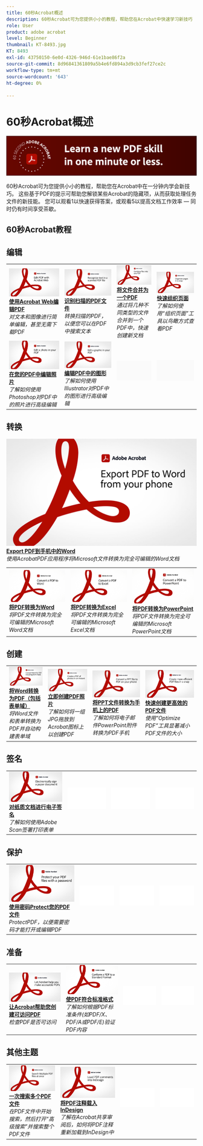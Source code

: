 ```yaml
---
title: 60秒Acrobat概述
description: 60秒Acrobat可为您提供小小的教程，帮助您在Acrobat中快速学习新技巧
role: User
product: adobe acrobat
level: Beginner
thumbnail: KT-8493.jpg
KT: 8493
exl-id: 43750150-6e0d-4326-946d-61e1bae86f2a
source-git-commit: 8d96841361809a5b4e6fd894a3d9cb3fef27ce2c
workflow-type: tm+mt
source-wordcount: '643'
ht-degree: 0%

---
```


# 60秒Acrobat概述

![60秒Acrobat图](../assets/Hero-60sec.png)

60秒Acrobat可为您提供小小的教程，帮助您在Acrobat中在一分钟内学会新技巧。 这些基于PDF的提示可帮助您解锁某些Acrobat的隐藏项，从而获取处理任务文件的新技能。 您可以观看1以快速获得答案，或观看5以提高文档工作效率 — 同时仍有时间享受茶歇。

## 60秒Acrobat教程

## 编辑

<table style="table-layout:fixed">
<tr>
   <td>
    <a href="edit.md">
      <img alt="使用Acrobat Web编辑PDF" src="../assets/60sec_Edit_1280.jpg" />
    </a>
    <div>
    <a href="edit.md"><strong>使用Acrobat Web编辑PDF</strong></a>
    </div>
    <em>对文本和图像进行简单编辑，甚至无需下载PDF</em>
    <br>
  </td>
  <td>
    <a href="textrecognition.md">
      <img alt="识别扫描的PDF文件" src="../assets/60sec_Textrecognition_1280.jpg" />
    </a>
    <div>
     <a href="textrecognition.md"><strong>识别扫描的PDF文件</strong></a>
    </div>
    <em>转换扫描的PDF，以便您可以在PDF中搜索文本</em>
    <br>
  </td>
  <td>
    <a href="combine-to-one-pdf.md">
      <img alt="将文件合并为一个PDF" src="../assets/60sec_Combine_1280.jpg" />
    </a>
    <div>
    <a href="combine-to-one-pdf.md"><strong>将文件合并为一个PDF</strong></a>
    </div>
    <em>通过将几种不同类型的文件合并到一个PDF中，快速创建新文档</em>
    <br>
  </td>
   <td>
    <a href="organize.md">
      <img alt="快速组织页面" src="../assets/60sec_Organize_1280.jpg" />
    </a>
    <div>
    <a href="organize.md"><strong>快速组织页面</strong></a>
    </div>
    <em>了解如何使用“组织页面”工具以鸟瞰方式查看PDF</em>
    <br>
  </td>
</tr>
<tr>
  <td>
    <a href="editphoto.md">
      <img alt="在您的PDF中编辑照片" src="../assets/60sec_Editphoto_1280.jpg" />
    </a>
    <div>
    <a href="editphoto.md"><strong>在您的PDF中编辑照片</strong></a>
    </div>
    <em>了解如何使用Photoshop对PDF中的照片进行高级编辑</em>
    <br>
  </td>
  <td>
    <a href="editgraphic.md">
      <img alt="编辑PDF中的图形" src="../assets/60sec_Editgraphic_1280.jpg" />
    </a>
    <div>
    <a href="editgraphic.md"><strong>编辑PDF中的图形</strong></a>
    </div>
    <em>了解如何使用Illustrator对PDF中的图形进行高级编辑</em>
    <br>
  </td>
  <td>
      <img alt="间隔条" src="../assets/Grayspacer.png" />
        <div>
        <br>
  </td>
  <td>
      <img alt="间隔条" src="../assets/Grayspacer.png" />
        <div>
        <br>
  </td>
</tr>
</table>

## 转换

<table style="table-layout:fixed">
<tr>
  <td>
    <a href="convert-pdf-word.md">
      <img alt="将PDF转换为Word" src="../assets/60sec_convertword.png" />
    </a>
    <div>
    <a href="convert-pdf-word.md"><strong>将PDF转换为Word</strong></a>
    </div>
    <em>将PDF文件转换为完全可编辑的Microsoft Word文档</em>
    <br>
  </td>
 <td>
    <a href="convert-pdf-excel.md">
      <img alt="将PDF转换为Excel" src="../assets/60sec_convertexcel.png" />
    </a>
    <div>
    <a href="convert-pdf-excel.md"><strong>将PDF转换为Excel</strong></a>
    </div>
    <em>将PDF文件转换为完全可编辑的Microsoft Excel文档</em>
    <br>
  </td>
  <td>
    <a href="convert-pdf-powerpoint.md">
      <img alt="将PDF转换为PowerPoint" src="../assets/60sec_convertppt.png" />
    </a>
    <div>
    <a href="convert-pdf-excel.md"><strong>将PDF转换为PowerPoint</strong></a>
    </div>
    <em>将PDF文件转换为完全可编辑的Microsoft PowerPoint文档</em>
    <br>
  </td>
    <a href="exportwordphone.md">
      <img alt="Export PDF到手机中的Word" src="../assets/60sec_Exportphone_1280.jpg" />
    </a>
    <div>
    <a href="exportwordphone.md"><strong>Export PDF到手机中的Word</strong></a>
    </div>
    <em>使用AcrobatPDF应用程序将Microsoft文件转换为完全可编辑的Word文档</em>
    <br>
  </td>
</tr>
</table>

## 创建

<table style="table-layout:fixed">
<tr>
  <td>
    <a href="wordform.md">
      <img alt="将Word转换为PDF（包括表单域）" src="../assets/60sec_Wordform_1280.jpg" />
    </a>
    <div>
     <a href="wordform.md"><strong>将Word转换为PDF（包括表单域）</strong></a>
    </div>
    <em>将Word文件和表单转换为PDF并自动构建表单域</em>
    <br>
  </td>
  <td>
      <a href="photo.md">
        <img alt="立即创建PDF照片" src="../assets/60sec_Photo_1280.jpg" />
      </a>
      <div>
      <a href="photo.md"><strong>立即创建PDF照片</strong></a>
      </div>
      <em>了解如何将一组JPG拖放到Acrobat图标上以创建PDF</em>
      <br>
  </td>
  <td>
    <a href="phone.md">
      <img alt="将PPT文件转换为手机上的PDF" src="../assets/60sec_Phone_1280.jpg" />
    </a>
    <div>
    <a href="phone.md"><strong>将PPT文件转换为手机上的PDF</strong></a>
    </div>
    <em>了解如何将电子邮件PowerPoint附件转换为PDF手机</em>
    <br>
  </td>
  <td>
      <a href="optimize.md">
        <img alt="快速创建更高效的PDF文件" src="../assets/60sec_Optimize_1280.jpg" />
      </a>
      <div>
      <a href="optimize.md"><strong>快速创建更高效的PDF文件</strong></a>
      </div>
      <em>使用“Optimize PDF”工具显著减小PDF文件的大小</em>
      <br>
  </td>
</tr>
</table>

## 签名

<table style="table-layout:fixed">
<tr>
  <td>
    <a href="sign.md">
      <img alt="对纸质文档进行电子签名" src="../assets/60sec_Sign_1280.jpg" />
    </a>
    <div>
    <a href="sign.md"><strong>对纸质文档进行电子签名</strong></a>
    </div>
    <em>了解如何使用Adobe Scan签署打印表单</em>
    <br>
  </td>
  <td>
      <img alt="间隔条" src="../assets/Whitespacer.png" />
        <div>
        <br>
  </td>
  <td>
      <img alt="间隔条" src="../assets/Whitespacer.png" />
        <div>
        <br>
  </td>
  <td>
      <img alt="间隔条" src="../assets/Whitespacer.png" />
        <div>
        <br>
  </td>
</tr>
</table>

## 保护

<table style="table-layout:fixed">
<tr>
  <td>
    <a href="protect.md">
      <img alt="使用密码Protect您的PDF文件" src="../assets/60sec_Protect_1280.jpg" />
    </a>
    <div>
    <a href="protect.md"><strong>使用密码Protect您的PDF文件</strong></a>
    </div>
    <em>ProtectPDF，以便需要密码才能打开或编辑PDF</em>
    <br>
  </td>
  <td>
      <img alt="间隔条" src="../assets/Whitespacer.png" />
        <div>
        <br>
  </td>
  <td>
      <img alt="间隔条" src="../assets/Whitespacer.png" />
        <div>
        <br>
  </td>
  <td>
      <img alt="间隔条" src="../assets/Whitespacer.png" />
        <div>
        <br>
  </td>
</tr>
</table>

## 准备

<table style="table-layout:fixed">
<tr>
  <td>
    <a href="accessible.md">
      <img alt="让Acrobat帮助您创建可访问PDF" src="../assets/60sec_Accessible_1280.jpg" />
    </a>
    <div>
    <a href="accessible.md"><strong>让Acrobat帮助您创建可访问PDF</strong></a>
    </div>
    <em>检查PDF是否可访问</em>
    <br>
  </td>
 <td>
    <a href="conform.md">
      <img alt="使PDF符合标准格式" src="../assets/60sec_standard.png" />
    </a>
    <div>
    <a href="conform.md"><strong>使PDF符合标准格式</strong></a>
    </div>
    <em>了解如何根据PDF标准条件(如PDF/X、PDF/A或PDF/E)验证PDF内容</em>
    <br>
  </td>
  <td>
      <img alt="间隔条" src="../assets/Whitespacer.png" />
        <div>
        <br>
  </td>
  <td>
      <img alt="间隔条" src="../assets/Whitespacer.png" />
        <div>
        <br>
  </td>
</tr>
</table>

## 其他主题

<table style="table-layout:fixed">
<tr>
  <td>
    <a href="search.md">
      <img alt="一次搜索多个PDF文件" src="../assets/60sec_Search_1280.jpg" />
    </a>
    <div>
     <a href="search.md"><strong>一次搜索多个PDF文件</strong></a>
    </div>
    <em>在PDF文件中开始搜索，然后打开“高级搜索”并搜索整个PDF文件</em>
    <br>
  </td>
  <td>
    <a href="indesign.md">
      <img alt="将PDF注释载入InDesign" src="../assets/60sec_InDesign_1280.jpg" />
    </a>
    <div>
    <a href="indesign.md"><strong>将PDF注释载入InDesign</strong></a>
    </div>
    <em>了解在Acrobat共享审阅后，如何将PDF注释重新加载到InDesign中</em>
    <br>
  </td>
  <td>
      <img alt="间隔条" src="../assets/Whitespacer.png" />
        <div>
        <br>
  </td>
  <td>
      <img alt="间隔条" src="../assets/Whitespacer.png" />
        <div>
        <br>
  </td>
</tr>
</table>